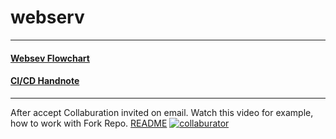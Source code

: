 # webserv
******
#### [Websev Flowchart](https://miro.com/welcomeonboard/RE8zU1NFQnFoTGlFWVdtdE5MZERsRDRaWTJ5Q1RVMlZHd3pDREdiOXI0a21vdGswQmpMUVdMWHJoZ1J4TmVRUnwzNDU4NzY0NTQ3MTY4Mzc4ODMzfDI=?share_link_id=783483962510)
#### [CI/CD Handnote](CI_CD_handnote.md)
******
After accept Collaburation invited on email.
Watch this video for example, how to work with Fork Repo. [README](img/manage_fork.md)
[![collaburator](https://img.youtube.com/vi/HbSjyU2vf6Y/0.jpg)](https://www.youtube.com/embed/HbSjyU2vf6Y?si=qyGaeifLQ4l6wMNA")

